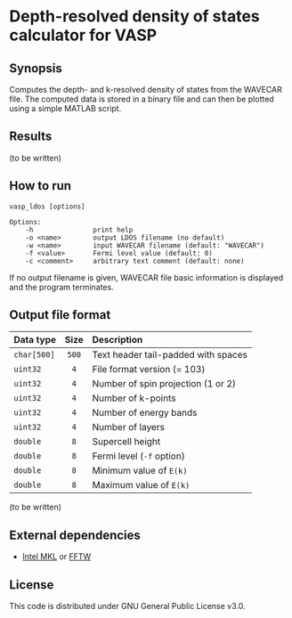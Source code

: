 # Depth-resolved density of states calculator for VASP

## Synopsis

Computes the depth- and k-resolved density of states from the WAVECAR file.
The computed data is stored in a binary file and can then be plotted using
a simple MATLAB script.

## Results

(to be written)

## How to run

```none
vasp_ldos [options]

Options:
    -h               print help
    -o <name>        output LDOS filename (no default)
    -w <name>        input WAVECAR filename (default: "WAVECAR")
    -f <value>       Fermi level value (default: 0)
    -c <comment>     arbitrary text comment (default: none)
```

If no output filename is given, WAVECAR file basic information is displayed
and the program terminates.

## Output file format

| Data type   | Size  |  Description                                       |
|:------------|:-----:|:---------------------------------------------------|
| `char[500]` | `500` | Text header tail-padded with spaces                |
| `uint32`    | `4`   | File format version (= 103)                        |
| `uint32`    | `4`   | Number of spin projection (1 or 2)                 |
| `uint32`    | `4`   | Number of k-points                                 |
| `uint32`    | `4`   | Number of energy bands                             |
| `uint32`    | `4`   | Number of layers                                   |
| `double`	  | `8`   | Supercell height	                               |
| `double`    | `8`   | Fermi level (`-f` option)			               |
| `double`    | `8`   | Minimum value of `E(k)`                            |
| `double`    | `8`   | Maximum value of `E(k)`                            |

(to be written)

## External dependencies

* [Intel MKL](https://software.intel.com/en-us/mkl) or [FFTW](http://www.fftw.org/)

## License

This code is distributed under GNU General Public License v3.0.
